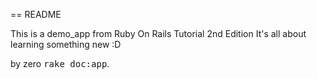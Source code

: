 
== README

This is a demo_app from Ruby On Rails Tutorial 2nd Edition
It's all about learning something new :D

by zero
<tt>rake doc:app</tt>.

